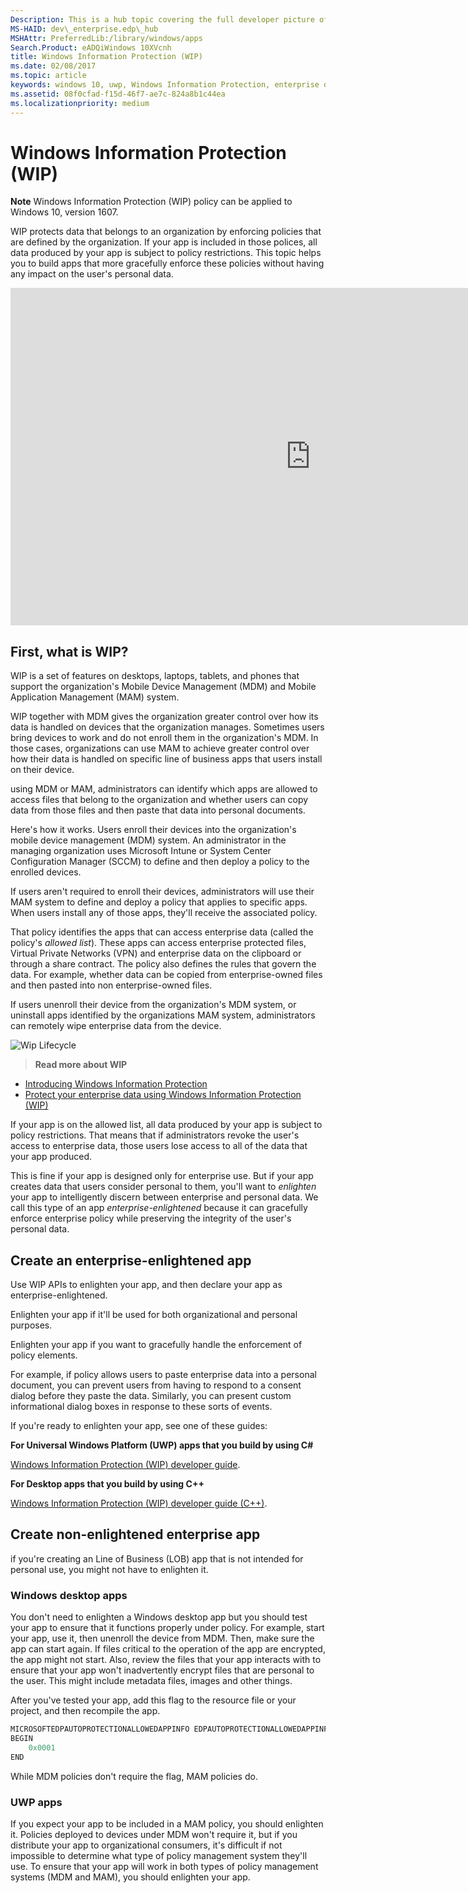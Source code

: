 ```yaml
---
Description: This is a hub topic covering the full developer picture of how Windows Information Protection (WIP) relates to files, buffers, clipboard, networking, background tasks, and data protection under lock.
MS-HAID: dev\_enterprise.edp\_hub
MSHAttr: PreferredLib:/library/windows/apps
Search.Product: eADQiWindows 10XVcnh
title: Windows Information Protection (WIP)
ms.date: 02/08/2017
ms.topic: article
keywords: windows 10, uwp, Windows Information Protection, enterprise data, enterprise data protection, edp, enlightened apps
ms.assetid: 08f0cfad-f15d-46f7-ae7c-824a8b1c44ea
ms.localizationpriority: medium
---
```

# Windows Information Protection (WIP)

__Note__ Windows Information Protection (WIP) policy can be applied to Windows 10, version 1607.

WIP protects data that belongs to an organization by enforcing policies that are defined by the organization. If your app is included in those polices, all data produced by your app is subject to policy restrictions. This topic helps you to build apps that more gracefully enforce these policies without having any impact on the user's personal data.
<iframe src="https://channel9.msdn.com/Blogs/Windows-Development-for-the-Enterprise/Securing-Enterprise-Data-with-Windows-Information-Protection/player" width="960" height="540" allowFullScreen frameBorder="0"></iframe>

## First, what is WIP?

WIP is a set of features on desktops, laptops, tablets, and phones that support the organization's Mobile Device Management (MDM) and Mobile Application Management (MAM) system.

WIP together with MDM gives the organization greater control over how its data is handled on devices that the organization manages. Sometimes users bring devices to work and do not enroll them in the organization's MDM.  In those cases, organizations can use MAM to achieve greater control over how their data is handled on specific line of business apps that users install on their device.

using MDM or MAM, administrators can identify which apps are allowed to access files that belong to the organization and whether users can copy data from those files and then paste that data into personal documents.

Here's how it works. Users enroll their devices into the organization's mobile device management (MDM) system. An administrator in the managing organization uses Microsoft Intune or System Center Configuration Manager (SCCM) to define and then deploy a policy to the enrolled devices.

If users aren't required to enroll their devices, administrators will use their MAM system to define and deploy a policy that applies to specific apps. When users install any of those apps, they'll receive the associated policy.

That policy identifies the apps that can access enterprise data (called the policy's *allowed list*). These apps can access enterprise protected files, Virtual Private Networks (VPN) and enterprise data on the clipboard or through a share contract. The policy also defines the rules that govern the data. For example, whether data can be copied from enterprise-owned files and then pasted into non enterprise-owned files.

If users unenroll their device from the organization's MDM system, or uninstall apps identified by the organizations MAM system, administrators can remotely wipe enterprise data from the device.

![Wip Lifecycle](images/wip-lifecycle.png)

> **Read more about WIP** <br>
* [Introducing Windows Information Protection](https://techcommunity.microsoft.com/t5/Windows-IT-Pro-Blog/bg-p/Windows10Blog)
* [Protect your enterprise data using Windows Information Protection (WIP)](/windows/whats-new/edp-whats-new-overview)

If your app is on the allowed list, all data produced by your app is subject to policy restrictions. That means that if administrators revoke the user's access to enterprise data, those users lose access to all of the data that your app produced.

This is fine if your app is designed only for enterprise use. But if your app creates data that users consider personal to them, you'll want to *enlighten* your app to intelligently discern between enterprise and personal data. We call this type of an app *enterprise-enlightened* because it can gracefully enforce enterprise policy while preserving the integrity of the user's personal data.

## Create an enterprise-enlightened app

Use WIP APIs to enlighten your app, and then declare your app as enterprise-enlightened.

Enlighten your app if it'll be used for both organizational and personal purposes.

Enlighten your app if you want to gracefully handle the enforcement of policy elements.

For example, if policy allows users to paste enterprise data into a personal document, you can prevent users from having to respond to a consent dialog before they paste the data. Similarly, you can present custom informational dialog boxes in response to these sorts of events.

If you're ready to enlighten your app, see one of these guides:

**For Universal Windows Platform (UWP) apps that you build by using C#**

[Windows Information Protection (WIP) developer guide](wip-dev-guide.md).

**For Desktop apps that you build by using C++**

[Windows Information Protection (WIP) developer guide (C++)](/previous-versions/windows/desktop/EDP/wip-developer-guide).


## Create non-enlightened enterprise app

if you're creating an Line of Business (LOB) app that is not intended for personal use, you might not have to enlighten it.

### Windows desktop apps
You don't need to enlighten a Windows desktop app but you should test your app to ensure that it functions properly under policy. For example, start your app, use it, then unenroll the device from MDM. Then, make sure the app can start again. If files critical to the operation of the app are encrypted, the app might not start. Also, review the files that your app interacts with to ensure that your app won't inadvertently encrypt files that are personal to the user. This might include metadata files, images and other things.

After you've tested your app, add this flag to the resource file or your project, and then recompile the app.

```cpp
MICROSOFTEDPAUTOPROTECTIONALLOWEDAPPINFO EDPAUTOPROTECTIONALLOWEDAPPINFOID
BEGIN
    0x0001
END
```
While MDM policies don't require the flag, MAM policies do.

### UWP apps

If you expect your app to be included in a MAM policy, you should enlighten it. Policies deployed to devices under MDM won't require it, but if you distribute your app to organizational consumers, it's difficult if not impossible to determine what type of policy management system they'll use. To ensure that your app will work in both types of policy management systems (MDM and MAM), you should enlighten your app.






 